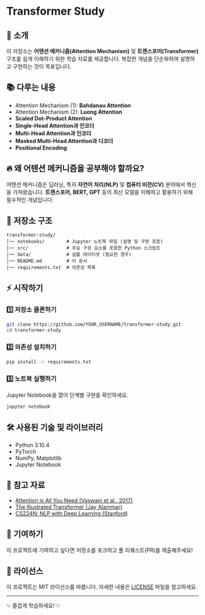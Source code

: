 # Transformer Study

## 📌 소개
이 저장소는 **어텐션 메커니즘(Attention Mechanism)** 및 **트랜스포머(Transformer)** 구조를 쉽게 이해하기 위한 학습 자료를 제공합니다. 복잡한 개념을 단순화하여 설명하고 구현하는 것이 목표입니다.

## 📚 다루는 내용

- Attention Mechanism (1): **Bahdanau Attention**
- Attention Mechanism (2): **Luong Attention**
- **Scaled Dot-Product Attention**
- **Single-Head Attention과 인코더**
- **Multi-Head Attention과 인코더**
- **Masked Multi-Head Attention과 디코더**
- **Positional Encoding**

## 🔥 왜 어텐션 메커니즘을 공부해야 할까요?
어텐션 메커니즘은 딥러닝, 특히 **자연어 처리(NLP)** 및 **컴퓨터 비전(CV)** 분야에서 혁신을 가져왔습니다. **트랜스포머, BERT, GPT** 등의 최신 모델을 이해하고 활용하기 위해 필수적인 개념입니다.

## 📁 저장소 구조
```
transformer-study/
│── notebooks/        # Jupyter 노트북 파일 (설명 및 구현 포함)
│── src/              # 주요 구성 요소를 포함한 Python 스크립트
│── data/             # 샘플 데이터셋 (필요한 경우)
│── README.md         # 이 문서
│── requirements.txt  # 의존성 목록
```

## ⚡ 시작하기
### 1️⃣ 저장소 클론하기
```bash
git clone https://github.com/YOUR_USERNAME/transformer-study.git
cd transformer-study
```

### 2️⃣ 의존성 설치하기
```bash
pip install -r requirements.txt
```

### 3️⃣ 노트북 실행하기
Jupyter Notebook을 열어 단계별 구현을 확인하세요.
```bash
jupyter notebook
```

## 🛠 사용된 기술 및 라이브러리
- Python 3.10.4
- PyTorch
- NumPy, Matplotlib
- Jupyter Notebook

## 📌 참고 자료
- [Attention is All You Need (Vaswani et al., 2017)](https://arxiv.org/abs/1706.03762)
- [The Illustrated Transformer (Jay Alammar)](https://jalammar.github.io/illustrated-transformer/)
- [CS224N: NLP with Deep Learning (Stanford)](http://web.stanford.edu/class/cs224n/)

## 🤝 기여하기
이 프로젝트에 기여하고 싶다면 저장소를 포크하고 풀 리퀘스트(PR)를 제출해주세요!

## 📜 라이선스
이 프로젝트는 MIT 라이선스를 따릅니다. 자세한 내용은 [LICENSE](LICENSE) 파일을 참고하세요.

---
✨ 즐겁게 학습하세요! ✨

